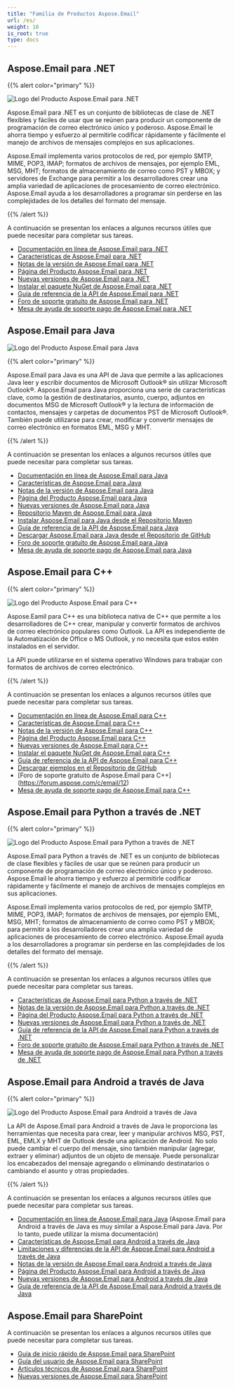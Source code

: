 ```yaml
---
title: "Familia de Productos Aspose.Email"
url: /es/
weight: 10
is_root: true
type: docs
---
```


## Aspose.Email para .NET

{{% alert color="primary" %}}

![Logo del Producto Aspose.Email para .NET](home_1.png)

Aspose.Email para .NET es un conjunto de bibliotecas de clase de .NET flexibles y fáciles de usar que se reúnen para producir un componente de programación de correo electrónico único y poderoso. Aspose.Email le ahorra tiempo y esfuerzo al permitirle codificar rápidamente y fácilmente el manejo de archivos de mensajes complejos en sus aplicaciones.

Aspose.Email implementa varios protocolos de red, por ejemplo SMTP, MIME, POP3, IMAP; formatos de archivos de mensajes, por ejemplo EML, MSG, MHT; formatos de almacenamiento de correo como PST y MBOX; y servidores de Exchange para permitir a los desarrolladores crear una amplia variedad de aplicaciones de procesamiento de correo electrónico. Aspose.Email ayuda a los desarrolladores a programar sin perderse en las complejidades de los detalles del formato del mensaje.

{{% /alert %}}

A continuación se presentan los enlaces a algunos recursos útiles que puede necesitar para completar sus tareas.

- [Documentación en línea de Aspose.Email para .NET](/email/net/)
- [Características de Aspose.Email para .NET](/email/net/features-overview)
- [Notas de la versión de Aspose.Email para .NET](https://releases.aspose.com/email/net/release-notes/)
- [Página del Producto Aspose.Email para .NET](https://products.aspose.com/email/es/net)
- [Nuevas versiones de Aspose.Email para .NET](https://releases.aspose.com/email/net/)
- [Instalar el paquete NuGet de Aspose.Email para .NET](https://www.nuget.org/packages/Aspose.Email/)
- [Guía de referencia de la API de Aspose.Email para .NET](https://apireference.aspose.com/email/net)
- [Foro de soporte gratuito de Aspose.Email para .NET](https://forum.aspose.com/c/email/12)
- [Mesa de ayuda de soporte pago de Aspose.Email para .NET](https://helpdesk.aspose.com/)

## Aspose.Email para Java

![Logo del Producto Aspose.Email para Java](home_2.png)

{{% alert color="primary" %}}

Aspose.Email para Java es una API de Java que permite a las aplicaciones Java leer y escribir documentos de Microsoft Outlook® sin utilizar Microsoft Outlook®. Aspose.Email para Java proporciona una serie de características clave, como la gestión de destinatarios, asunto, cuerpo, adjuntos en documentos MSG de Microsoft Outlook® y la lectura de información de contactos, mensajes y carpetas de documentos PST de Microsoft Outlook®. También puede utilizarse para crear, modificar y convertir mensajes de correo electrónico en formatos EML, MSG y MHT.

{{% /alert %}}

A continuación se presentan los enlaces a algunos recursos útiles que puede necesitar para completar sus tareas.

- [Documentación en línea de Aspose.Email para Java](/email/java/)
- [Características de Aspose.Email para Java](/email/java/features-overview)
- [Notas de la versión de Aspose.Email para Java](https://releases.aspose.com/email/java/release-notes/)
- [Página del Producto Aspose.Email para Java](https://products.aspose.com/email/es/java)
- [Nuevas versiones de Aspose.Email para Java](https://releases.aspose.com/email/java/)
- [Repositorio Maven de Aspose.Email para Java](https://releases.aspose.com/java/repo/com/aspose/aspose-email/)
- [Instalar Aspose.Email para Java desde el Repositorio Maven](/email/java/installation/)
- [Guía de referencia de la API de Aspose.Email para Java](https://apireference.aspose.com/email/java)
- [Descargar Aspose.Email para Java desde el Repositorio de GitHub](https://github.com/aspose-email/Aspose.Email-for-Java)
- [Foro de soporte gratuito de Aspose.Email para Java](https://forum.aspose.com/c/email/12)
- [Mesa de ayuda de soporte pago de Aspose.Email para Java](https://helpdesk.aspose.com/)

## Aspose.Email para C++

{{% alert color="primary" %}}

![Logo del Producto Aspose.Email para C++](home_3.png)

Aspose.Eamil para C++ es una biblioteca nativa de C++ que permite a los desarrolladores de C++ crear, manipular y convertir formatos de archivos de correo electrónico populares como Outlook. La API es independiente de la Automatización de Office o MS Outlook, y no necesita que estos estén instalados en el servidor.

La API puede utilizarse en el sistema operativo Windows para trabajar con formatos de archivos de correo electrónico.

{{% /alert %}}

A continuación se presentan los enlaces a algunos recursos útiles que puede necesitar para completar sus tareas.

- [Documentación en línea de Aspose.Email para C++](/email/cpp/)
- [Características de Aspose.Email para C++](/email/cpp/features-overview)
- [Notas de la versión de Aspose.Email para C++](https://releases.aspose.com/email/cpp/release-notes/)
- [Página del Producto Aspose.Email para C++](https://products.aspose.com/email/es/cpp)
- [Nuevas versiones de Aspose.Email para C++](https://releases.aspose.com/email/cpp/)
- [Instalar el paquete NuGet de Aspose.Email para C++](https://www.nuget.org/packages/aspose.email.cpp.vc140/)
- [Guía de referencia de la API de Aspose.Email para C++](https://apireference.aspose.com/email/cpp)
- [Descargar ejemplos en el Repositorio de GitHub](https://github.com/aspose-email/Aspose.Email-for-C)
- [Foro de soporte gratuito de Aspose.Email para C++] (https://forum.aspose.com/c/email/12)
- [Mesa de ayuda de soporte pago de Aspose.Email para C++](https://helpdesk.aspose.com/)


## Aspose.Email para Python a través de .NET

{{% alert color="primary" %}}

![Logo del Producto Aspose.Email para Python a través de .NET](home_4.png)

Aspose.Email para Python a través de .NET es un conjunto de bibliotecas de clase flexibles y fáciles de usar que se reúnen para producir un componente de programación de correo electrónico único y poderoso. Aspose.Email le ahorra tiempo y esfuerzo al permitirle codificar rápidamente y fácilmente el manejo de archivos de mensajes complejos en sus aplicaciones.

Aspose.Email implementa varios protocolos de red, por ejemplo SMTP, MIME, POP3, IMAP; formatos de archivos de mensajes, por ejemplo EML, MSG, MHT; formatos de almacenamiento de correo como PST y MBOX; para permitir a los desarrolladores crear una amplia variedad de aplicaciones de procesamiento de correo electrónico. Aspose.Email ayuda a los desarrolladores a programar sin perderse en las complejidades de los detalles del formato del mensaje.

{{% /alert %}}

A continuación se presentan los enlaces a algunos recursos útiles que puede necesitar para completar sus tareas.

- [Características de Aspose.Email para Python a través de .NET](/email/python-net/features/)
- [Notas de la versión de Aspose.Email para Python a través de .NET](https://releases.aspose.com/email/pythonnet/release-notes/)
- [Página del Producto Aspose.Email para Python a través de .NET](https://products.aspose.com/email/es/python-net)
- [Nuevas versiones de Aspose.Email para Python a través de .NET](https://releases.aspose.com/email/pythonnet/)
- [Guía de referencia de la API de Aspose.Email para Python a través de .NET](https://apireference.aspose.com/email/net)
- [Foro de soporte gratuito de Aspose.Email para Python a través de .NET](https://forum.aspose.com/)
- [Mesa de ayuda de soporte pago de Aspose.Email para Python a través de .NET](https://helpdesk.aspose.com/)

## Aspose.Email para Android a través de Java

{{% alert color="primary" %}}

![Logo del Producto Aspose.Email para Android a través de Java](home_5.png)

La API de Aspose.Email para Android a través de Java le proporciona las herramientas que necesita para crear, leer y manipular archivos MSG, PST, EML, EMLX y MHT de Outlook desde una aplicación de Android. No solo puede cambiar el cuerpo del mensaje, sino también manipular (agregar, extraer y eliminar) adjuntos de un objeto de mensaje. Puede personalizar los encabezados del mensaje agregando o eliminando destinatarios o cambiando el asunto y otras propiedades.

{{% /alert %}}

A continuación se presentan los enlaces a algunos recursos útiles que puede necesitar para completar sus tareas.

- [Documentación en línea de Aspose.Email para Java](/email/java/) (Aspose.Email para Android a través de Java es muy similar a Aspose.Email para Java. Por lo tanto, puede utilizar la misma documentación)
- [Características de Aspose.Email para Android a través de Java](/email/java/aspose-email-for-android-via-java-features/)
- [Limitaciones y diferencias de la API de Aspose.Email para Android a través de Java](/email/androidjava/limitations-and-api-differences/)
- [Notas de la versión de Aspose.Email para Android a través de Java](https://releases.aspose.com/email/androidjava/release-notes/)
- [Página del Producto Aspose.Email para Android a través de Java](https://products.aspose.com/email/es/android-java)
- [Nuevas versiones de Aspose.Email para Android a través de Java](https://releases.aspose.com/email/androidjava/)
- [Guía de referencia de la API de Aspose.Email para Android a través de Java](https://apireference.aspose.com/email/java) 

## Aspose.Email para SharePoint

A continuación se presentan los enlaces a algunos recursos útiles que puede necesitar para completar sus tareas.

- [Guía de inicio rápido de Aspose.Email para SharePoint](/email/sharepoint/getting-started/)
- [Guía del usuario de Aspose.Email para SharePoint](/email/sharepoint/user-s-guide/)
- [Artículos técnicos de Aspose.Email para SharePoint](/email/sharepoint/technical-articles/)
- [Nuevas versiones de Aspose.Email para SharePoint](https://releases.aspose.com/email/sharepoint/)
